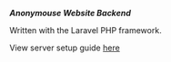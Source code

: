 ***Anonymouse Website Backend***

Written with the Laravel PHP framework.

View server setup guide <a href="https://github.com/ReactiveXYZ-Dev/Anonymouse-Api/blob/master/Anonymouse%20Server%20Setup%20Guide.pdf">here</a>
